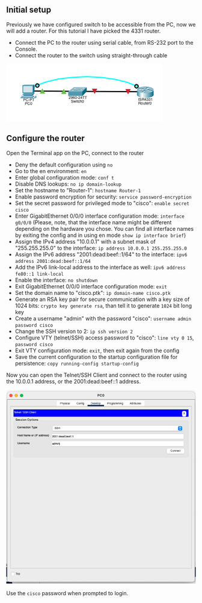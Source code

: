 
## Initial setup

Previously we have configured switch to be accessible from the PC, now we will add a router. For this tutorial I have picked the 4331 router.

- Connect the PC to the router using serial cable, from RS-232 port to the Console.
- Connect the router to the switch using straight-through cable

![](./img/router_network.png)


## Configure the router

Open the Terminal app on the PC, connect to the router

- Deny the default configuration using `no`
- Go to the en environment: `en`
- Enter global configuration mode: `conf t`
- Disable DNS lookups: `no ip domain-lookup`
- Set the hostname to "Router-1": `hostname Router-1`
- Enable password encryption for security: `service password-encryption`
- Set the secret password for privileged mode to "cisco": `enable secret cisco`
- Enter GigabitEthernet 0/0/0 interface configuration mode: `interface g0/0/0` (Please, note, that the interface name might be different depending on the hardware you chose. You can find all interface names by exiting the config and in using en mode `show ip interface brief`)
- Assign the IPv4 address "10.0.0.1" with a subnet mask of "255.255.255.0" to the interface: `ip address 10.0.0.1 255.255.255.0`
- Assign the IPv6 address "2001:dead:beef::1/64" to the interface: `ipv6 address 2001:dead:beef::1/64`
- Add the IPv6 link-local address to the interface as well: `ipv6 address fe80::1 link-local`
- Enable the interface: `no shutdown`
- Exit GigabitEthernet 0/0/0 interface configuration mode: `exit`
- Set the domain name to "cisco.ptk": `ip domain-name cisco.ptk`
- Generate an RSA key pair for secure communication with a key size of 1024 bits: `crypto key generate rsa`, than tell it to generate `1024` bit long key
- Create a username "admin" with the password "cisco": `username admin password cisco`
- Change the SSH version to 2: `ip ssh version 2`
- Configure VTY (telnet/SSH) access password to "cisco": `line vty 0 15`, `password cisco`
- Exit VTY configuration mode: `exit`, then exit again from the config
- Save the current configuration to the startup configuration file for persistence: `copy running-config startup-config`

Now you can open the Telnet/SSH Client and connect to the router using the 10.0.0.1 address, or the 2001:dead:beef::1 address.

![](./img/router_ssh_connect.png)

Use the `cisco` password when prompted to login.